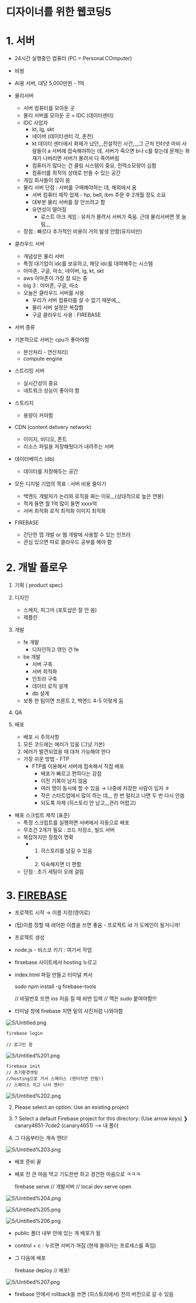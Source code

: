 # 디자이너를 위한 웹코딩5

# 1. 서버

- 24시간 실행중인 컴퓨터 (PC = Personal COmputer)
- 비쌈
- AI용 서버, 대당 5,000만원 - 1억

- 물리서버
    - 서버 컴퓨터를 모아둔 곳
    - 물리 서버를 모아둔 곳 = IDC (데이터센터)
    - IDC 사업자
        - kt, lg, skt
        - 네이버 (데이터센터 각, 춘천)
        - kt 데이터 센터에서 화재가 났던,,,전설적인 사건,,,,그 근처 인터넷 마비 사람들이 a 서버에 접속해야하는 데, 서버가 죽으면 b나 c를 찾는데 문제는 화재가 나버리면 서버가 몰려서 다 죽어버림
        - 컴퓨터가 많다는 건 쿨링 시스템이 중요, 전력소모량이 심함
        - 컴퓨터를 최적의 상태로 만들 수 있는 공간
    - 게임 회사들이 많이 씀
    - 물리 서버 단점 : 서버를 구매해야하는 데, 해외에서 옴
        - 서버 컴퓨터 제작 업체 - hp, bell, ibm 주문 후 2개월 정도 소요
        - 대부분 물리 서버를 잘 안쓰려고 함
        - 유연성이 떨어짐
            - 로스트 아크 게임 : 유저가 몰려서 서버가 죽음. 근데 물리서버면 못 늘림,,,
    - 장점 : 빠르다 추가적인 비용이 거의 발생 안함(유지비만)

- 클라우드 서버
    - 개념상은 물리 서버
    - 특정 대기업이 idc를 보유하고, 해당 idc를 대여해주는 시스템
    - 아마존, 구글, 마소, 네이버, lg, kt, skt
    - aws 아마존이 가장 잘 되는 중
    - bIg 3 : 아마존, 구글, 마소
    - 오늘은 클라우드 서버를 사용
        - 우리가 서버 컴퓨터를 살 수 없기 때문에,,,
        - 물리 서버 설정은 복잡함
        - 구글 클라우드 사용 : FIREBASE

- 서버 종류
- 기본적으로 서버는 cpu가 좋아야함
    - 분산처리 - 연산처리)
    - compute engine
- 스트리밍 서버
    - 실시간성이 중요
    - 네트워크 성능이 좋아야 함
- 스토리지
    - 용량이 커야함
- CDN (content delivery network)
    - 이미지, 비디오, 폰트
    - 리소스 파일을 저장해뒀다가 내려주는 서버
- 데이터베이스 (db)
    - 데이터를 저장해두는 공간

- 모든 디지털 기업의 목표 : 서버 비용 줄이기
    - 백엔드 개발자가 논리와 로직을 짜는 이유,,,(상대적으로 높은 연봉)
    - 적게 들면 월 1억 많이 들면 xxxx억
    - 서버 최적화 로직 최적화 이미지 최적화

- FIREBASE
    - 간단한 앱 개발 or 웹 개발에 사용할 수 있는 인프라
    - 관심 있으면 따로 클라우드 공부를 해야 함

# 2. 개발 플로우

1. 기획 ( product spec)
2. 디자인 
    - 스케치, 피그마 (포토샵은 잘 안 씀)
    - 제플린
3. 개발 
    - fe 개발
        - 디자인하고 엮인 건 fe
    - be 개발
        - 서버 구축
        - 서버 최적화
        - 인프라 구축
        - 데이터 로직 설계
        - db 설계
    - 보통 한 팀이면 프론트 2, 백엔드 4-5 이렇게 둠
4. QA
5. 배포 
    - 배포 시 주의사항
    1. 모든 코드에는 에러가 있음 (그냥 기본) 
    2. 에러가 발견되었을 때 대처 가능해야 한다

    - 가장 쉬운 방법 - FTP
        - FTP를 이용해서 서버에 접속해서 직접 배포
            - 배포가 빠르고 편하다는 강점
            - 이전 기록이 남지 않음
            - 여러 명이 동시에 할 수 있음 → 나중에 저장한 사람이 임자 ㅎ
            - 작은 스타트업에서 많이 하는 데,,, 한 번 털리고 나면 두 번 다시 안씀
            - 되도록 자제 (히스토리 안 남고,,,관리 어렵고)

- 배포 스크립트 제작 (표준)
    - 특정 스크립트를 실행하면 서버에서 자동으로 배포
    - 무조건 2개가 필요 : 코드 저장소, 빌드 서버
    - 복잡하지만 장점이 명확
        - 1) 히스토리를 남길 수 있음
        - 2) 익숙해지면 더 편함
    - 단점 : 초기 세팅이 오래 걸림

# 3. [FIREBASE](https://console.firebase.google.com/u/0/)

- 프로젝트 시작 → 이름 지정(영어로)
- (팁)이름 정할 때 레어한 이름을 쓰면 좋음 - 프로젝트 id 가 도메인이 될거니까!
- 프로젝트 생성

- node.js  - 비스코 키기 : 여기서 작업
- firsebase 사이트에서 hosting 누르고
- index.html 파일 만들고 터미널 켜서

    sudo npm install -g firebase-tools
    
    // 비밀번호 뜨면 ios 처음 킬 때 비번 입력
    // 맥은 sudo 붙여야함!!! 

- 터미널 창에 firebase 치면 밑의 사진처럼 나와야함

![5/Untitled.png](5/Untitled.png)

    firebase login
    
    // 로그인 함

![5/Untitled%201.png](5/Untitled%201.png)

    firebase init
    // 초기환경셋팅
    //hosting으로 가서 스페이스 (엔터치면 안됨!)
    // 스페이스 치고 나서 엔터!

![5/Untitled%202.png](5/Untitled%202.png)

2. Please select an option: Use an existing project

3. ? Select a default Firebase project for this directory: (Use arrow keys)
❯ canary4651-7cde2 (canary4651) —> 내 폴더 

4. 그 다음부터는 계속 엔터!

![5/Untitled%203.png](5/Untitled%203.png)

- 배포 준비 끝

- 배포 전 큰 마음 먹고 기도한번 하고 경건한 마음으로 ㅋㅋㅋ

    firebase serve 
    // 개발서버
    // local dev serve open

![5/Untitled%204.png](5/Untitled%204.png)

![5/Untitled%205.png](5/Untitled%205.png)

![5/Untitled%206.png](5/Untitled%206.png)

- public 폴더 내부 안에 있는 게 배포가 됨
- control + c : 누르면 서버가 꺼짐 (현재 돌아가는 프로세스를 죽임)
- 그 다음에 배포

    firebase deploy
    // 배포!

![5/Untitled%207.png](5/Untitled%207.png)

- firebase 안에서 rollback을 쓰면 (히스토리에서) 전의 버전으로 갈 수 있음